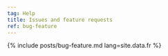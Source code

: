 ```yaml
---
tag: Help
title: Issues and feature requests
ref: bug-feature
---
```


{% include posts/bug-feature.md lang=site.data.fr %}
